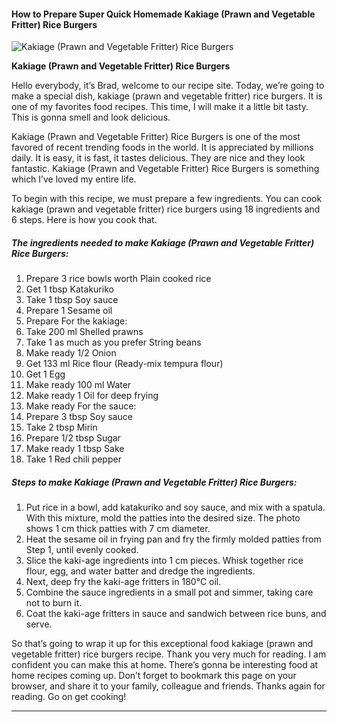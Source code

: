             

#### How to Prepare Super Quick Homemade Kakiage (Prawn and Vegetable Fritter) Rice Burgers

![Kakiage (Prawn and Vegetable  Fritter) Rice Burgers](https://img-global.cpcdn.com/recipes/4770215687618560/751x532cq70/kakiage-prawn-and-vegetable-fritter-rice-burgers-recipe-main-photo.jpg)

**Kakiage (Prawn and Vegetable Fritter) Rice Burgers**

Hello everybody, it’s Brad, welcome to our recipe site. Today, we’re going to make a special dish, kakiage (prawn and vegetable fritter) rice burgers. It is one of my favorites food recipes. This time, I will make it a little bit tasty. This is gonna smell and look delicious.

Kakiage (Prawn and Vegetable Fritter) Rice Burgers is one of the most favored of recent trending foods in the world. It is appreciated by millions daily. It is easy, it is fast, it tastes delicious. They are nice and they look fantastic. Kakiage (Prawn and Vegetable Fritter) Rice Burgers is something which I’ve loved my entire life.

To begin with this recipe, we must prepare a few ingredients. You can cook kakiage (prawn and vegetable fritter) rice burgers using 18 ingredients and 6 steps. Here is how you cook that.

##### The ingredients needed to make Kakiage (Prawn and Vegetable Fritter) Rice Burgers:

1.  Prepare 3 rice bowls worth Plain cooked rice
2.  Get 1 tbsp Katakuriko
3.  Take 1 tbsp Soy sauce
4.  Prepare 1 Sesame oil
5.  Prepare For the kakiage:
6.  Take 200 ml Shelled prawns
7.  Take 1 as much as you prefer String beans
8.  Make ready 1/2 Onion
9.  Get 133 ml Rice flour (Ready-mix tempura flour)
10.  Get 1 Egg
11.  Make ready 100 ml Water
12.  Make ready 1 Oil for deep frying
13.  Make ready For the sauce:
14.  Prepare 3 tbsp Soy sauce
15.  Take 2 tbsp Mirin
16.  Prepare 1/2 tbsp Sugar
17.  Make ready 1 tbsp Sake
18.  Take 1 Red chili pepper

##### Steps to make Kakiage (Prawn and Vegetable Fritter) Rice Burgers:

1.  Put rice in a bowl, add katakuriko and soy sauce, and mix with a spatula. With this mixture, mold the patties into the desired size. The photo shows 1 cm thick patties with 7 cm diameter.
2.  Heat the sesame oil in frying pan and fry the firmly molded patties from Step 1, until evenly cooked.
3.  Slice the kaki-age ingredients into 1 cm pieces. Whisk together rice flour, egg, and water batter and dredge the ingredients.
4.  Next, deep fry the kaki-age fritters in 180℃ oil.
5.  Combine the sauce ingredients in a small pot and simmer, taking care not to burn it.
6.  Coat the kaki-age fritters in sauce and sandwich between rice buns, and serve.

So that’s going to wrap it up for this exceptional food kakiage (prawn and vegetable fritter) rice burgers recipe. Thank you very much for reading. I am confident you can make this at home. There’s gonna be interesting food at home recipes coming up. Don’t forget to bookmark this page on your browser, and share it to your family, colleague and friends. Thanks again for reading. Go on get cooking!

* * *
